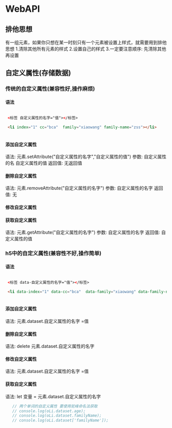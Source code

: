# WebAPI

## 排他思想

  有一组元素，如果你只想在某一时刻只有一个元素被设置上样式，就需要用到排他思想
  1.清除其他所有元素的样式
  2.设置自己的样式
  3.一定要注意顺序: 先清除其他再设置

## 自定义属性(存储数据)

### 传统的自定义属性(兼容性好,操作麻烦)

#### 语法

```html
 
 <标签 自定义属性的名字="值"></标签>

 <li index="1" cc="bca"  family="xiaowang" family-name="zss"></li>
 
```

#### 添加自定义属性

语法: 元素.setAttribute("自定义属性的名字","自定义属性的值")
参数: 自定义属性的名 自定义属性的值
返回值: 无返回值

#### 删除自定义属性

语法: 元素.removeAttribute("自定义属性的名字")
参数: 自定义属性的名字
返回值: 无

#### 修改自定义属性

#### 获取自定义属性

语法: 元素.getAttribute("自定义属性的名字")
参数: 自定义属性的名字
返回值: 自定义属性的值


### h5中的自定义属性(兼容性不好,操作简单)

#### 语法

```html
 
 <标签 data-自定义属性的名字="值"></标签>

 <li data-index="1" data-cc="bca"  data-family="xiaowang" data-family-name="zss"></li>
 
```

#### 添加自定义属性

 语法: 元素.dataset.自定义属性的名字 =值

#### 删除自定义属性

 语法: delete 元素.dataset.自定义属性的名字

#### 修改自定义属性

 语法: 元素.dataset.自定义属性的名字 =值

#### 获取自定义属性

 语法: let 变量 = 元素.dataset.自定义属性的名字

 ```js
    // 两个单词的自定义属性 要使用驼峰命名法获取
    // console.log(oLi.dataset.age);
    // console.log(oLi.dataset.familyName);
    // console.log(oLi.dataset['familyName']);
 ```